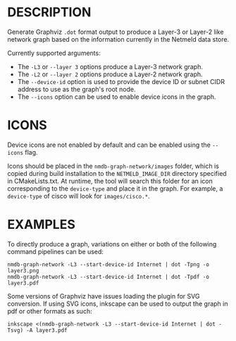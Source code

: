 DESCRIPTION
===========

Generate Graphviz `.dot` format output to produce a Layer-3 or Layer-2 like
network graph based on the information currently in the Netmeld data store.

Currently supported arguments:
+ The `-L3` or `--layer 3` options produce a Layer-3 network graph.
+ The `-L2` or `--layer 2` options produce a Layer-2 network graph.
+ The `--device-id` option is used to provide the device ID or subnet CIDR address to use as the graph's root node.
+ The `--icons` option can be used to enable device icons in the graph.



ICONS
=====

Device icons are not enabled by default and can be enabled using the `--icons`
flag.

Icons should be placed in the `nmdb-graph-network/images` folder, which is copied
during build installation to the `NETMELD_IMAGE_DIR` directory specified in
CMakeLists.txt. At runtime, the tool will search this folder for an icon
corresponding to the `device-type` and place it in the graph. For example, a
`device-type` of cisco will look for `images/cisco.*`.


EXAMPLES
========

To directly produce a graph, variations on either or both of the following
command pipelines can be used:

```
nmdb-graph-network -L3 --start-device-id Internet | dot -Tpng -o layer3.png
nmdb-graph-network -L3 --start-device-id Internet | dot -Tpdf -o layer3.pdf
```

Some versions of Graphviz have issues loading the plugin for SVG conversion.
If using SVG icons, inkscape can be used to output the graph in pdf or other
formats as such:

```
inkscape <(nmdb-graph-network -L3 --start-device-id Internet | dot -Tsvg) -A layer3.pdf
```

